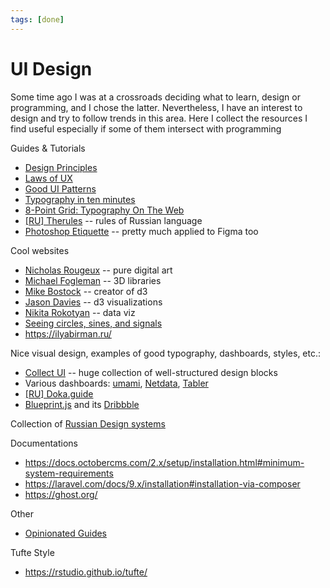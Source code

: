 ```yaml
---
tags: [done]
---
```


# UI Design

Some time ago I was at a crossroads deciding what to learn, design or programming, and I chose the latter.
Nevertheless, I have an interest to design and try to follow trends in this area.
Here I collect the resources I find useful especially if some of them intersect with programming

Guides & Tutorials

- [Design Principles](https://principles.design/)
- [Laws of UX](https://lawsofux.com/)
- [Good UI Patterns](https://goodui.org/patterns)
- [Typography in ten minutes](https://practicaltypography.com/typography-in-ten-minutes.html)
- [8-Point Grid: Typography On The Web](https://www.freecodecamp.org/news/8-point-grid-typography-on-the-web-be5dc97db6bc/)
- [[RU] Therules](http://therules.ru/) -- rules of Russian language
- [Photoshop Etiquette](https://photoshopetiquette.com/) -- pretty much applied to Figma too

<!-- - Form Design Patterns -->

Cool websites

- [Nicholas Rougeux](https://c82.net) -- pure digital art
- [Michael Fogleman](https://www.michaelfogleman.com/) -- 3D libraries
- [Mike Bostock](https://bost.ocks.org/mike) -- creator of d3
- [Jason Davies](https://www.jasondavies.com/) -- d3 visualizations
- [Nikita Rokotyan](http://rokotyan.com/dataviz/) -- data viz
- [Seeing circles, sines, and signals](https://jackschaedler.github.io/circles-sines-signals/index.html)
- https://ilyabirman.ru/

Nice visual design, examples of good typography, dashboards, styles, etc.:

- [Collect UI](https://collectui.com) -- huge collection of well-structured design blocks
- Various dashboards: [umami](https://app.umami.is/share/8rmHaheU/umami.is), [Netdata](https://learn.netdata.cloud/docs/cloud/visualize/overview), [Tabler](https://preview.tabler.io/)
- [[RU] Doka.guide](https://doka.guide/)
- [Blueprint.js](https://blueprintjs.com/) and its [Dribbble](https://dribbble.com/Palantir)

Collection of [Russian Design systems](http://designsystemsclub.ru/)

Documentations

- https://docs.octobercms.com/2.x/setup/installation.html#minimum-system-requirements
- https://laravel.com/docs/9.x/installation#installation-via-composer
- https://ghost.org/

Other

- [Opinionated Guides](https://opguides.info/)

Tufte Style

- https://rstudio.github.io/tufte/

<!--

# Visuals

- [Processing](https://p5js.org/)
- [Observable HQ](https://observablehq.com)
- Paper.js
- http://www.gregegan.net/
- https://www.wikiwand.com/en/Aperiodic_tiling
	https://same.energy/
http://daywreckers.com/
https://2d4.dev/
https://szymonkaliski.com/
https://www.madewithtea.com/
http://www.miha-co.ca/
https://lublin.se/software/
https://chrismaughan.com/portfolio/
https://patrick-is.cool/
https://paysonwallach.com/
https://tilde.town/~dustin/
https://amorphic.space/
https://notebook.wesleyac.com/perfect-decisionmaking-structure/
https://weakty.com/
https://badd10de.dev/
-->
